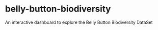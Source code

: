 # belly-button-biodiversity
An interactive dashboard to explore the Belly Button Biodiversity DataSet
